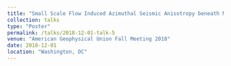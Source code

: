```yaml
---
title: "Small Scale Flow Induced Azimuthal Seismic Anisotropy beneath Madagascar: implications for rheology"
collection: talks
type: "Poster"
permalink: /talks/2018-12-01-talk-5
venue: "American Geophysical Union Fall Meeting 2018"
date: 2018-12-01
location: "Washington, DC"
---
```

